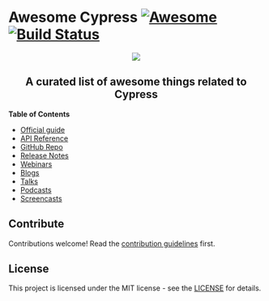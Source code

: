 # Awesome Cypress [![Awesome](https://awesome.re/badge.svg)](https://awesome.re) [![Build Status](https://travis-ci.org/brunopulis/awesome-cypress.svg?branch=master)](https://travis-ci.org/brunopulis/awesome-cypress)

<p align="center">
  <img src="https://cloud.githubusercontent.com/assets/1268976/20607953/d7ae489c-b24a-11e6-9cc4-91c6c74c5e88.png"/>
</p>

<h2 align="center">A curated list of awesome things related to Cypress</h2>

**Table of Contents**

- [Official guide](https://docs.cypress.io/guides/overview/why-cypress.html)
- [API Reference](https://docs.cypress.io/api/api/table-of-contents.html)
- [GitHub Repo](https://github.com/cypress-io/cypress)
- [Release Notes](https://github.com/cypress-io/cypress/releases)
- [Webinars](topics/webinars.md)
- [Blogs](topics/blogs.md)
- [Talks](topics/talks.md)
- [Podcasts](topics/podcasts.md)
- [Screencasts](topics/screencasts.md)

## Contribute

Contributions welcome! Read the [contribution guidelines](CONTRIBUTING.md) first.

## License

This project is licensed under the MIT license - see the [LICENSE](LICENSE.md) for details.
